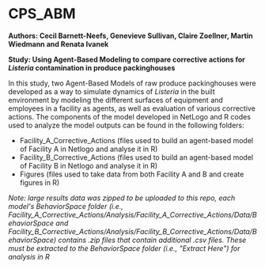 # CPS_ABM
**Authors: Cecil Barnett-Neefs, Genevieve Sullivan, Claire Zoellner, Martin Wiedmann and Renata Ivanek**

**Study: Using Agent-Based Modeling to compare corrective actions for _Listeria_ contamination in produce packinghouses**

In this study, two Agent-Based Models of raw produce packinghouses were developed as a way to simulate dynamics of _Listeria_ in the built environment by modeling the different surfaces of equipment and employees in a facility as agents, as well as evaluation of various corrective actions. The components of the model developed in NetLogo and R codes used to analyze the model outputs can be found in the following folders:
* Facility_A_Corrective_Actions (files used to build an agent-based model of Facility A in Netlogo and analyse it in R)
* Facility_B_Corrective_Actions (files used to build an agent-based model of Facility B in Netlogo and analyse it in R)
* Figures (files used to take data from both Facility A and B and create figures in R)

_Note: large results data was zipped to be uploaded to this repo, each model's BehaviorSpace folder (i.e., Facility_A_Corrective_Actions/Analysis/Facility_A_Corrective_Actions/Data/BehaviorSpace and Facility_B_Corrective_Actions/Analysis/Facility_B_Corrective_Actions/Data/BehaviorSpace) contains .zip files that contain additional .csv files. These must be extracted to the BehaviorSpace folder (i.e., "Extract Here") for analysis in R_
